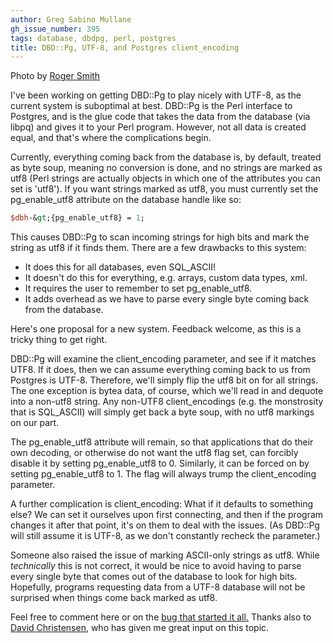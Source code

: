 ```yaml
---
author: Greg Sabino Mullane
gh_issue_number: 395
tags: database, dbdpg, perl, postgres
title: DBD::Pg, UTF-8, and Postgres client_encoding
---
```


<img alt="" border="0" id="BLOGGER_PHOTO_ID_5561747612884867330" src="/blog/2011/01/13/dbdpg-utf-8-and-postgres-clientencoding/image-0.jpeg"/>Photo by [Roger Smith](http://www.flickr.com/photos/rogersmith/)

I've been working on getting DBD::Pg to play nicely with UTF-8, as the current system is suboptimal at best. DBD::Pg is the Perl interface to Postgres, and is the glue code that takes the data from the database (via libpq) and gives it to your Perl program. However, not all data is created equal, and that's where the complications begin.

Currently, everything coming back from the database is, by default,  treated as byte soup, meaning no conversion is done, and no strings are marked as utf8 (Perl strings are actually objects in which one of the attributes you can set is 'utf8'). If you want strings marked as utf8, you must currently set the pg_enable_utf8 attribute on the database handle like so:

```perl
$dbh-&gt;{pg_enable_utf8} = 1;
```

This causes DBD::Pg to scan incoming strings for high bits and mark the string as utf8 if it finds them. There are a few drawbacks to this system:

- It does this for all databases, even SQL_ASCII!
- It doesn't do this for everything, e.g. arrays, custom data types, xml.
- It requires the user to remember to set pg_enable_utf8.
- It adds overhead as we have to parse every single byte coming back from the database.

Here's one proposal for a new system. Feedback welcome, as this is a tricky thing to get right.

DBD::Pg will examine the client_encoding parameter, and see if it matches UTF8. If it does, then we can assume everything coming back to us from Postgres is UTF-8. Therefore, we'll simply flip the utf8 bit on for all strings. The one exception is bytea data, of course, which we'll read in and dequote into a non-utf8 string. Any non-UTF8 client_encodings (e.g. the monstrosity that is SQL_ASCII) will simply get back a byte soup, with no utf8 markings on our part.

The pg_enable_utf8 attribute will remain, so that applications that do their own decoding, or otherwise do not want the utf8 flag set, can forcibly disable it by setting pg_enable_utf8 to 0. Similarly, it can be forced on by setting pg_enable_utf8 to 1. The flag will always trump the client_encoding parameter.

A further complication is client_encoding: What if it defaults to something else? We can set it ourselves upon first connecting, and then if the program changes it after that point, it's on them to deal with the issues. (As DBD::Pg will still assume it is UTF-8, as we don't constantly recheck the parameter.)

Someone also raised the issue of marking ASCII-only strings as utf8. While *technically* this is not correct, it would be nice to avoid having to parse every single byte that comes out of the database to look for high bits. Hopefully, programs requesting data from a UTF-8 database will not be surprised when things come back marked as utf8.

Feel free to comment here or on the [bug that started it all.](https://rt.cpan.org/Public/Bug/Display.html?id=40199) Thanks also to [David Christensen](/team/david_christensen), who has given me great input on this topic.
